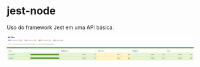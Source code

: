 # jest-node

Uso do framework Jest em uma API básica.

![coverage](/src/assets/jest-img.PNG?raw=true)
